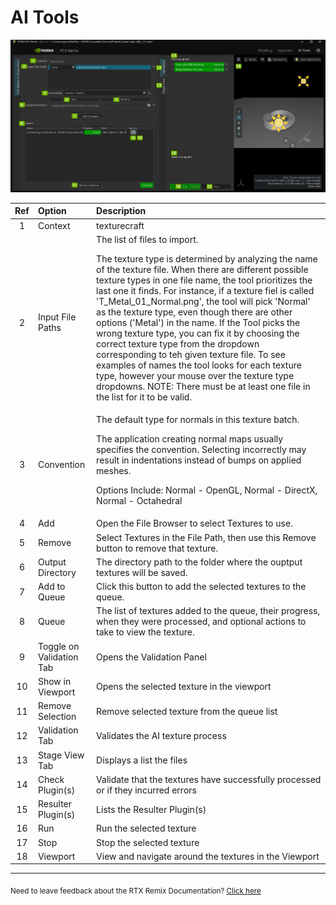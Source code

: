 # AI Tools

![AI Tools Tab](../data/images/remix-texturetools-007.png)

| Ref   | Option                   | Description |
| :---: | :----------------------- | :----------- |
| 1     | Context                  | texturecraft |
| 2     | Input File Paths         | The list of files to import.  <p>The texture type is determined by analyzing the name of the texture file.  When there are different possible texture types in one file name, the tool prioritizes the last one it finds.  For instance, if a texture fiel is called 'T_Metal_01_Normal.png', the tool will pick 'Normal' as the texture type, even though there are other options ('Metal') in the name.  If the Tool picks the wrong texture type, you can fix it by choosing the correct texture type from the dropdown corresponding to teh given texture file.  To see examples of names the tool looks for each texture type, however your mouse over the texture type dropdowns.  NOTE: There must be at least one file in the list for it to be valid.</p> |
| 3     | Convention               | The default type for normals in this texture batch. <p>The application creating normal maps usually specifies the convention. Selecting incorrectly may result in indentations instead of bumps on applied meshes.</p> <p>Options Include: Normal - OpenGL, Normal - DirectX, Normal - Octahedral</p> |
| 4     | Add                      | Open the File Browser to select Textures to use. |
| 5     | Remove                   | Select Textures in the File Path, then use this Remove button to remove that texture. |
| 6     | Output Directory         | The directory path to the folder where the ouptput textures will be saved. |
| 7     | Add to Queue             | Click this button to add the selected textures to the queue. |
| 8     | Queue                    | The list of textures added to the queue, their progress, when they were processed, and optional actions to take to view the texture. |
| 9     | Toggle on Validation Tab | Opens the Validation Panel |
| 10    | Show in Viewport         | Opens the selected texture in the viewport |
| 11    | Remove Selection         | Remove selected texture from the queue list |
| 12    | Validation Tab           | Validates the AI texture process |
| 13    | Stage View Tab           | Displays a list the files |
| 14    | Check Plugin(s)          | Validate that the textures have successfully processed or if they incurred errors |
| 15    | Resulter Plugin(s)       | Lists the Resulter Plugin(s) |
| 16    | Run                      | Run the selected texture |
| 17    | Stop                     | Stop the selected texture |
| 18    | Viewport                 | View and navigate around the textures in the Viewport |



***
<sub> Need to leave feedback about the RTX Remix Documentation?  [Click here](https://github.com/NVIDIAGameWorks/rtx-remix/issues/new?assignees=nvdamien&labels=documentation%2Cfeedback%2Ctriage&projects=&template=documentation_feedback.yml&title=%5BDocumentation+feedback%5D%3A+) <sub>